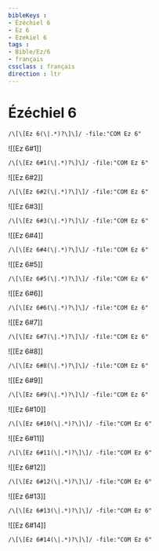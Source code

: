 ```yaml
---
bibleKeys : 
- Ézéchiel 6
- Ez 6
- Ezekiel 6
tags : 
- Bible/Ez/6
- français
cssclass : français
direction : ltr
---
```


# Ézéchiel 6

```query
/\[\[Ez 6(\|.*)?\]\]/ -file:"COM Ez 6"
```



![[Ez 6#1]]

```query
/\[\[Ez 6#1(\|.*)?\]\]/ -file:"COM Ez 6"
```

![[Ez 6#2]]

```query
/\[\[Ez 6#2(\|.*)?\]\]/ -file:"COM Ez 6"
```

![[Ez 6#3]]

```query
/\[\[Ez 6#3(\|.*)?\]\]/ -file:"COM Ez 6"
```

![[Ez 6#4]]

```query
/\[\[Ez 6#4(\|.*)?\]\]/ -file:"COM Ez 6"
```

![[Ez 6#5]]

```query
/\[\[Ez 6#5(\|.*)?\]\]/ -file:"COM Ez 6"
```

![[Ez 6#6]]

```query
/\[\[Ez 6#6(\|.*)?\]\]/ -file:"COM Ez 6"
```

![[Ez 6#7]]

```query
/\[\[Ez 6#7(\|.*)?\]\]/ -file:"COM Ez 6"
```

![[Ez 6#8]]

```query
/\[\[Ez 6#8(\|.*)?\]\]/ -file:"COM Ez 6"
```

![[Ez 6#9]]

```query
/\[\[Ez 6#9(\|.*)?\]\]/ -file:"COM Ez 6"
```

![[Ez 6#10]]

```query
/\[\[Ez 6#10(\|.*)?\]\]/ -file:"COM Ez 6"
```

![[Ez 6#11]]

```query
/\[\[Ez 6#11(\|.*)?\]\]/ -file:"COM Ez 6"
```

![[Ez 6#12]]

```query
/\[\[Ez 6#12(\|.*)?\]\]/ -file:"COM Ez 6"
```

![[Ez 6#13]]

```query
/\[\[Ez 6#13(\|.*)?\]\]/ -file:"COM Ez 6"
```

![[Ez 6#14]]

```query
/\[\[Ez 6#14(\|.*)?\]\]/ -file:"COM Ez 6"
```

